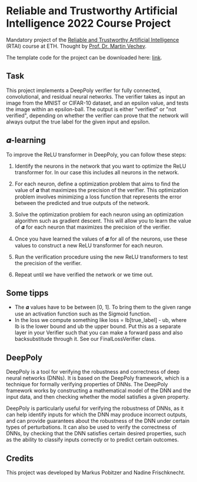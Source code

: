 # Reliable and Trustworthy Artificial Intelligence 2022 Course Project
Mandatory project of the [Reliable and Trustworthy Artificial Intelligence](https://www.sri.inf.ethz.ch/teaching/rtai22)
(RTAI) course at ETH. Thought by [Prof. Dr. Martin Vechev](https://www.sri.inf.ethz.ch/people/martin).


The template code for the project can be downloaded here: [link](https://files.sri.inf.ethz.ch/website/teaching/reliableai2022/materials/project/project_release.zip).

## Task

This project implements a DeepPoly verifier for fully connected, convolutional, and residual neural networks.
The verifier takes as input an image from the MNIST or CIFAR-10 dataset, and an epsilon value, and tests the image
within an epsilon-ball. The output is either "verified" or "not verified", depending on whether the verifier can prove
that the network will always output the true label for the given input and epsilon.

## 𝜶-learning
To improve the ReLU transformer in DeepPoly, you can follow these steps:

1) Identify the neurons in the network that you want to optimize the ReLU transformer for. In our case this includes all
   neurons in the network.

2) For each neuron, define a optimization problem that aims to find the value of 𝜶 that maximizes the precision of the
   verifier. This optimization problem involves minimizing a loss function that represents the error between the predicted and true outputs of the network.

3) Solve the optimization problem for each neuron using an optimization algorithm such as gradient descent. 
   This will allow you to learn the value of 𝜶 for each neuron that maximizes the precision of the verifier.

4) Once you have learned the values of 𝜶 for all of the neurons, use these values to construct a new ReLU transformer for each neuron.

5) Run the verification procedure using the new ReLU transformers to test the precision of the verifier.

6) Repeat until we have verified the network or we time out.

## Some tipps

- The 𝜶 values have to be between [0, 1]. To bring them to the given range use an activation function such as the Sigmoid function.
- In the loss we compute something like loss = lb[true_label] - ub, where lb is the lower bound and ub the upper bound.
  Put this as a separate layer in your Verifier such that you can make a forward pass and also backsubstitude through it.
   See our FinalLossVerifier class.

## DeepPoly
DeepPoly is a tool for verifying the robustness and correctness of deep neural networks (DNNs). It is based on the
DeepPoly framework, which is a technique for formally verifying properties of DNNs. The DeepPoly framework works by
constructing a mathematical model of the DNN and the input data, and then checking whether the model satisfies a given
property.

DeepPoly is particularly useful for verifying the robustness of DNNs, as it can help identify inputs for which the DNN
may produce incorrect outputs, and can provide guarantees about the robustness of the DNN under certain types of
perturbations. It can also be used to verify the correctness of DNNs, by checking that the DNN satisfies certain desired
properties, such as the ability to classify inputs correctly or to predict certain outcomes.


## Credits

This project was developed by Markus Pobitzer and Nadine Frischknecht.
